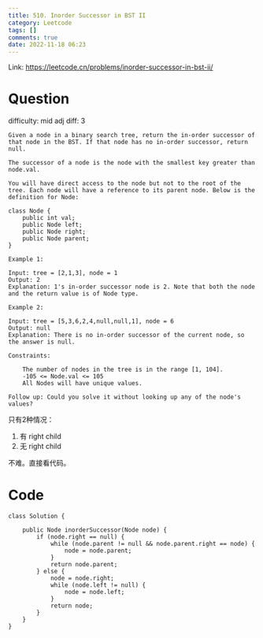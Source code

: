 ```yaml
---
title: 510. Inorder Successor in BST II
category: Leetcode
tags: []
comments: true
date: 2022-11-18 06:23
---
```




Link: https://leetcode.cn/problems/inorder-successor-in-bst-ii/

# Question

difficulty: mid
adj diff: 3

	Given a node in a binary search tree, return the in-order successor of that node in the BST. If that node has no in-order successor, return null.

	The successor of a node is the node with the smallest key greater than node.val.

	You will have direct access to the node but not to the root of the tree. Each node will have a reference to its parent node. Below is the definition for Node:

	class Node {
		public int val;
		public Node left;
		public Node right;
		public Node parent;
	}

	Example 1:

	Input: tree = [2,1,3], node = 1
	Output: 2
	Explanation: 1's in-order successor node is 2. Note that both the node and the return value is of Node type.

	Example 2:

	Input: tree = [5,3,6,2,4,null,null,1], node = 6
	Output: null
	Explanation: There is no in-order successor of the current node, so the answer is null.

	Constraints:

		The number of nodes in the tree is in the range [1, 104].
		-105 <= Node.val <= 105
		All Nodes will have unique values.

	Follow up: Could you solve it without looking up any of the node's values?

只有2种情况：

1. 有 right child
1. 无 right child

不难。直接看代码。

# Code

```
class Solution {

    public Node inorderSuccessor(Node node) {
        if (node.right == null) {
            while (node.parent != null && node.parent.right == node) {
                node = node.parent;
            }
            return node.parent;
        } else {
            node = node.right;
            while (node.left != null) {
                node = node.left;
            }
            return node;
        }
    }
}
```
